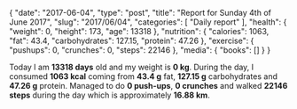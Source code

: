 {
    "date": "2017-06-04",
    "type": "post",
    "title": "Report for Sunday 4th of June 2017",
    "slug": "2017\/06\/04",
    "categories": [
        "Daily report"
    ],
    "health": {
        "weight": 0,
        "height": 173,
        "age": 13318
    },
    "nutrition": {
        "calories": 1063,
        "fat": 43.4,
        "carbohydrates": 127.15,
        "protein": 47.26
    },
    "exercise": {
        "pushups": 0,
        "crunches": 0,
        "steps": 22146
    },
    "media": {
        "books": []
    }
}

Today I am <strong>13318 days</strong> old and my weight is <strong>0 kg</strong>. During the day, I consumed <strong>1063 kcal</strong> coming from <strong>43.4 g</strong> fat, <strong>127.15 g</strong> carbohydrates and <strong>47.26 g</strong> protein. Managed to do <strong>0 push-ups</strong>, <strong>0 crunches</strong> and walked <strong>22146 steps</strong> during the day which is approximately <strong>16.88 km</strong>.